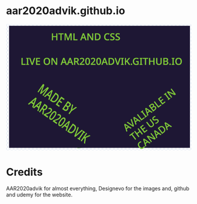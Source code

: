 # aar2020advik.github.io
<img src="Images/AAR2020ADVIK.png">
<h1> Credits </h1>
<p> AAR2020advik for almost everything, 
Designevo for the images and, 
github and udemy for the website. </p>

